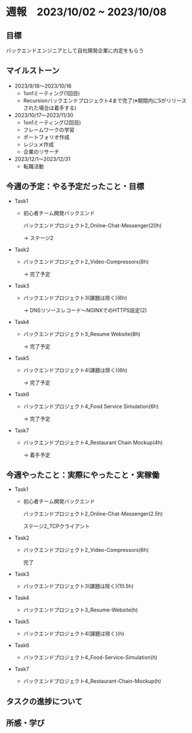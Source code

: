 # 週報　2023/10/02 ~ 2023/10/08

## 目標
バックエンドエンジニアとして自社開発企業に内定をもらう

## マイルストーン
- 2023/9/18〜2023/10/16
    - 1on1ミーティング(1回目)
    - Recursionバックエンドプロジェクト4まで完了(※期間内に5がリリースされた場合は着手する)
- 2023/10/17〜2023/11/30
    - 1on1ミーティング(2回目)
    - フレームワークの学習
    - ポートフォリオ作成
    - レジュメ作成
    - 企業のリサーチ
- 2023/12/1〜2023/12/31
    - 転職活動

## 今週の予定：やる予定だったこと・目標
- Task1
    - 初心者チーム開発バックエンド

        バックエンドプロジェクト2_Online-Chat-Messenger(20h)
        
        → ステージ2


- Task2
    - バックエンドプロジェクト2_Video-Compressors(8h)

        → 完了予定

- Task3
    - バックエンドプロジェクト3(課題は除く)(6h)

        → DNSリソースレコード〜NGINXでのHTTPS設定(2)

- Task4
    - バックエンドプロジェクト3_Resume Website(8h)

        → 完了予定

- Task5
    - バックエンドプロジェクト4(課題は除く)(6h)

        → 完了予定

- Task6
    - バックエンドプロジェクト4_Food Service Simulation(6h)

        → 完了予定

- Task7
    - バックエンドプロジェクト4_Restaurant Chain Mockup(4h)

        → 着手予定

## 今週やったこと：実際にやったこと・実稼働
- Task1
    - 初心者チーム開発バックエンド

        バックエンドプロジェクト2_Online-Chat-Messenger(2.5h)
        
        ステージ2_TCPクライアント


- Task2
    - バックエンドプロジェクト2_Video-Compressors(6h)

        完了

- Task3
    - バックエンドプロジェクト3(課題は除く)(10.5h)

        

- Task4
    - バックエンドプロジェクト3_Resume-Website(h)

        

- Task5
    - バックエンドプロジェクト4(課題は除く)(h)

        

- Task6
    - バックエンドプロジェクト4_Food-Service-Simulation(h)

        

- Task7
    - バックエンドプロジェクト4_Restaurant-Chain-Mockup(h)


        

## タスクの進捗について

    
## 所感・学び
